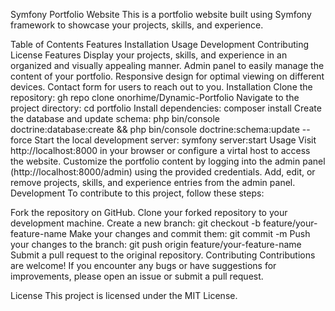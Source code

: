 Symfony Portfolio Website
This is a portfolio website built using Symfony framework to showcase your projects, skills, and experience.

Table of Contents
Features
Installation
Usage
Development
Contributing
License
Features
Display your projects, skills, and experience in an organized and visually appealing manner.
Admin panel to easily manage the content of your portfolio.
Responsive design for optimal viewing on different devices.
Contact form for users to reach out to you.
Installation
Clone the repository: gh repo clone onorhime/Dynamic-Portfolio
Navigate to the project directory: cd portfolio
Install dependencies: composer install
Create the database and update schema: php bin/console doctrine:database:create && php bin/console doctrine:schema:update --force
Start the local development server: symfony server:start
Usage
Visit http://localhost:8000 in your browser or configure a virtal host to access the website.
Customize the portfolio content by logging into the admin panel (http://localhost:8000/admin) using the provided credentials.
Add, edit, or remove projects, skills, and experience entries from the admin panel.
Development
To contribute to this project, follow these steps:

Fork the repository on GitHub.
Clone your forked repository to your development machine.
Create a new branch: git checkout -b feature/your-feature-name
Make your changes and commit them: git commit -m 
Push your changes to the branch: git push origin feature/your-feature-name
Submit a pull request to the original repository.
Contributing
Contributions are welcome! If you encounter any bugs or have suggestions for improvements, please open an issue or submit a pull request.

License
This project is licensed under the MIT License.